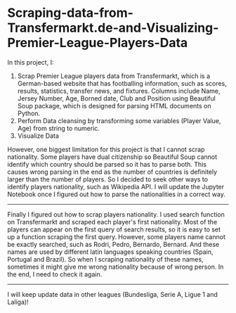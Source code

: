 # Scraping-data-from-Transfermarkt.de-and-Visualizing-Premier-League-Players-Data
In this project, I:
1. Scrap Premier League players data from Transfermarkt, which is a German-based website that has footballing information, such as scores, results, statistics, transfer news, and fixtures. Columns include Name, Jersey Number, Age, Borned date, Club and Position using Beautiful Soup package, which is designed for parsing HTML documents on Python. 
2. Perform Data cleansing by transforming some variables (Player Value, Age) from string to numeric.
3. Visualize Data

However, one biggest limitation for this project is that I cannot scrap nationality. Some players have dual citizenship so Beautiful Soup cannot identify which country should be parsed so it has to parse both. This causes wrong parsing in the end as the number of countries is definitely larger than the number of players. So I decided to seek other ways to identify players nationality, such as Wikipedia API. I will update the Jupyter Notebook once I figured out how to parse the nationalities in a correct way. 

----------------------------------------------------------------------------------------------------
Finally I figured out how to scrap players nationality. I used search function on Transfermarkt and scraped each player's first nationality. Most of the players can appear on the first query of search results, so it is easy to set up a function scraping the first query. However, some players name cannot be exactly searched, such as Rodri, Pedro, Bernardo, Bernard. And these names are used by different latin languages speaking countries (Spain, Portugal and Brazil). So when I scraping nationality of these names, sometimes it might give me wrong nationality because of wrong person. In the end, I need to check it again.

----------------------------------------------------------------------------------------------------
I will keep update data in other leagues (Bundesliga, Serie A, Ligue 1 and Laliga)!

